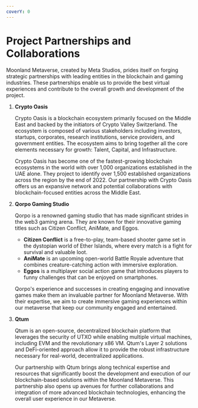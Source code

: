 ```yaml
---
coverY: 0
---
```


# Project Partnerships and Collaborations

Moonland Metaverse, created by Meta Studios, prides itself on forging strategic partnerships with leading entities in the blockchain and gaming industries. These partnerships enable us to provide the best virtual experiences and contribute to the overall growth and development of the project.

1.  **Crypto Oasis**

    Crypto Oasis is a blockchain ecosystem primarily focused on the Middle East and backed by the initiators of Crypto Valley Switzerland. The ecosystem is composed of various stakeholders including investors, startups, corporates, research institutions, service providers, and government entities. The ecosystem aims to bring together all the core elements necessary for growth: Talent, Capital, and Infrastructure.

    Crypto Oasis has become one of the fastest-growing blockchain ecosystems in the world with over 1,000 organizations established in the UAE alone. They project to identify over 1,500 established organizations across the region by the end of 2022. Our partnership with Crypto Oasis offers us an expansive network and potential collaborations with blockchain-focused entities across the Middle East.
2.  **Qorpo Gaming Studio**

    Qorpo is a renowned gaming studio that has made significant strides in the web3 gaming arena. They are known for their innovative gaming titles such as Citizen Conflict, AniMate, and Eggos.

    * **Citizen Conflict** is a free-to-play, team-based shooter game set in the dystopian world of Ether Islands, where every match is a fight for survival and valuable loot.
    * **AniMate** is an upcoming open-world Battle Royale adventure that combines creature-catching action with immersive exploration.
    * **Eggos** is a multiplayer social action game that introduces players to funny challenges that can be enjoyed on smartphones.

    Qorpo's experience and successes in creating engaging and innovative games make them an invaluable partner for Moonland Metaverse. With their expertise, we aim to create immersive gaming experiences within our metaverse that keep our community engaged and entertained.
3.  **Qtum**

    Qtum is an open-source, decentralized blockchain platform that leverages the security of UTXO while enabling multiple virtual machines, including EVM and the revolutionary x86 VM. Qtum's Layer 2 solutions and DeFi-oriented approach allow it to provide the robust infrastructure necessary for real-world, decentralized applications.

    Our partnership with Qtum brings along technical expertise and resources that significantly boost the development and execution of our blockchain-based solutions within the Moonland Metaverse. This partnership also opens up avenues for further collaborations and integration of more advanced blockchain technologies, enhancing the overall user experience in our Metaverse.
